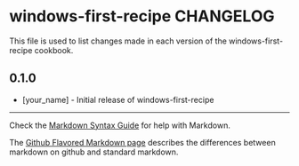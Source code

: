 windows-first-recipe CHANGELOG
==============================

This file is used to list changes made in each version of the windows-first-recipe cookbook.

0.1.0
-----
- [your_name] - Initial release of windows-first-recipe

- - -
Check the [Markdown Syntax Guide](http://daringfireball.net/projects/markdown/syntax) for help with Markdown.

The [Github Flavored Markdown page](http://github.github.com/github-flavored-markdown/) describes the differences between markdown on github and standard markdown.
